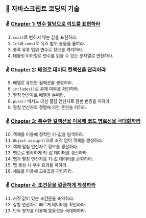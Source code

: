 ## 🚀 자바스크립트 코딩의 기술

### ✌️ [Chapter 1: 변수 할당으로 의도를 표현하라](https://github.com/saseungmin/reading_books_record_repository/tree/master/%EC%9E%90%EB%B0%94%EC%8A%A4%ED%81%AC%EB%A6%BD%ED%8A%B8%20%EC%BD%94%EB%94%A9%EC%9D%98%20%EA%B8%B0%EC%88%A0/Chapter%201)
1. `const`로 변하지 않는 값을 표현하라.
2. `let`과 `const`로 유효 범위 충돌을 줄여라.
3. 블록 유효 범위 변수로 정보를 격리하라.
4. 테믈릿 리터럴로 변수를 읽을 수 있는 문자열로 변환하라.

### ✌ [Chapter 2: 배열로 데이터 컬렉션을 관리하라](https://github.com/saseungmin/reading_books_record_repository/tree/master/%EC%9E%90%EB%B0%94%EC%8A%A4%ED%81%AC%EB%A6%BD%ED%8A%B8%20%EC%BD%94%EB%94%A9%EC%9D%98%20%EA%B8%B0%EC%88%A0/Chapter%202)
5. 배열로 유연한 컬렉션을 생성하라.
6. `includes()`로 존재 여부를 확인하라.
7. 펼침 연산자로 배열을 본떠라.
8. `push()` 메서드 대신 펼침 연산자로 원본 변경을 피하라.
9. 펼침 연산자로 정렬에 의한 혼란을 피하라.

### ✌ [Chapter 3: 특수한 컬렉션을 이용해 코드 명료성을 극대화하라](https://github.com/saseungmin/reading_books_record_repository/tree/master/%EC%9E%90%EB%B0%94%EC%8A%A4%ED%81%AC%EB%A6%BD%ED%8A%B8%20%EC%BD%94%EB%94%A9%EC%9D%98%20%EA%B8%B0%EC%88%A0/Chapter%203)
10. 객체를 이용해 정적인 키-값을 탐색하라.
11. `Object.assign()`으로 조작 없이 객체를 생성하라.
12. 객체 펼침 연산자로 정보를 갱신하라.
13. 맵으로 명확하게 키-값 데이터를 갱신하라.
14. 맵과 펼침 연산자로 키-값 데이터를 순회하라.
15. 맵 생성 시 부수 효과를 피하라.
16. 세트를 이용해 고윳값을 관리하라.

### ✌ [Chapter 4: 조건문을 깔끔하게 작성하라](https://github.com/saseungmin/reading_books_record_repository/tree/master/%EC%9E%90%EB%B0%94%EC%8A%A4%ED%81%AC%EB%A6%BD%ED%8A%B8%20%EC%BD%94%EB%94%A9%EC%9D%98%20%EA%B8%B0%EC%88%A0/Chapter%204)
11. 거짓 값이 있는 조건문을 축약하라.
12. 삼항 연산자로 빠르게 데이터를 확인하라.
13. 단락 평가를 이용해 효율성을 극대화하라.